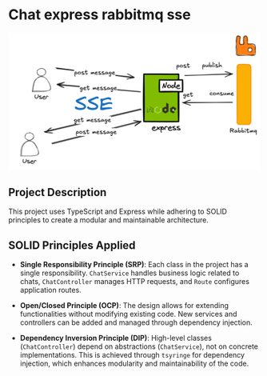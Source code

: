 # Chat express rabbitmq sse

![Local Image](draw1.png)

## Project Description

This project uses TypeScript and Express while adhering to SOLID principles to create a modular and maintainable architecture.

## SOLID Principles Applied

- **Single Responsibility Principle (SRP)**: Each class in the project has a single responsibility. `ChatService` handles business logic related to chats, `ChatController` manages HTTP requests, and `Route` configures application routes.

- **Open/Closed Principle (OCP)**: The design allows for extending functionalities without modifying existing code. New services and controllers can be added and managed through dependency injection.

- **Dependency Inversion Principle (DIP)**: High-level classes (`ChatController`) depend on abstractions (`ChatService`), not on concrete implementations. This is achieved through `tsyringe` for dependency injection, which enhances modularity and maintainability of the code.
